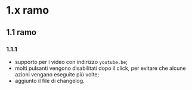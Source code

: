 # 1.x ramo
## 1.1 ramo
### 1.1.1
* supporto per i video con indirizzo `youtube.be`;
* molti pulsanti vengono disabilitati dopo il click, per evitare che alcune azioni vengano eseguite più volte;
* aggiunto il file di changelog.